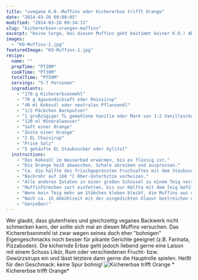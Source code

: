 ```yaml
---
title: "uvegane K.O.-Muffins oder Kichererbse trifft Orange"
date: "2014-03-26 09:00:05"
modified: "2014-03-28 09:34:31"
slug: "kichererbsen-orangen-muffins"
excerpt: "Keine Sorge, bei diesen Muffins geht bestimmt keiner K.O.! Aber umwerfend lecker und richtig saftig sind sie allemal. Was sie noch besonderer macht? Aufgrund des Kichererbsenmehls sind sie auch für die glutenfreie Kaffeetafel wunderbar geeignet. "
images:
  - "KO-Muffins-2.jpg"
featuredImage: "KO-Muffins-1.jpg"
recipe:
  name: ""
  prepTime: "PT20M"
  cookTime: "PT30M"
  totalTime: "PT50M"
  servings: "5-7 Personen"
  ingredients:
    - "170 g Kichererbsenmehl"
    - "70 g Agavendicksaft oder Reissirup"
    - "40 ml Kokosöl oder neutrales Pflanzenöl"
    - "1/2 Päckchen Backpulver"
    - "1 großzügiger TL gemahlene Vanille oder Mark von 1-2 Vanilleschoten"
    - "120 ml Mineralwasser"
    - "Saft einer Orange"
    - "Zeste einer Orange"
    - "2 EL Chaisirup"
    - "Prise Salz"
    - "5 gehäufte EL Staubzucker oder Xylitol"
  instructions:
    - "Das Kokosöl im Wasserbad erwärmen, bis es flüssig ist."
    - "Die Orange heiß abwaschen, Schale abreiben und auspressen."
    - "Ca. die hälfte des frischgepressten Fruchsaftes mit dem Staubzucker bzw. Xylitol mittels Schneebesen zu einer Glasur anrühren. Das klappt am besten, wenn man den Zucker bzw. das Xylitol vorher siebt, so klumpt es nicht. Glasur beiseite stellen."
    - "Backrohr auf 160 °C Ober-Unterhitze vorheizen."
    - "Alle anderen Zutaten in einer großen Schüssel zu einem Teig verrühren und wenn nötig noch etwas mehr Mineralwasser, Orangensaft oder Sirup hinzufügen. Der Teig sollte eher flüssig sein, also so, dass er sich in den Förmchen \"von selbst\" gleichmäßig verteilt, und man nicht nachhelfen muss. Wer mag, kann den Teig an dieser Stelle kosten und noch weiter verfeinern, z.B. mit noch mehr Orangenzeste, Schoko-Nibs oder 1-2 El Fruchtmus."
    - "Muffinförmchen zart einfetten, bis zur Hälfte mit dem Teig befüllen und je nach Größe 20-35 min backen. Öfter Stäbchenprobe machen."
    - "Wenn kein Teig mehr am Stäbchen kleben bleibt, die Muffins aus dem Rohr holen, etwas abkühlen lassen und stürzen."
    - "Nach ca. 1h Abkühlzeit mit der eingedickten Glasur bestreichen oder - wer mehr mag - übergießen."
    - "Genießen!"
---
```


Wer glaubt, dass glutenfreies und gleichzeitig veganes Backwerk nicht schmecken kann, der sollte sich mal an diesen Muffins versuchen. Das Kichererbsenmehl ist zwar wegen seines doch eher "bohnigen" Eigengeschmacks noch besser für pikante Gerichte geeignet (z.B. Farinata, Pizzaboden). Die kichernde Erbse geht jedoch liebend gerne eine Laison mit einem Schuss Likör, Rum oder verschiedenen Frucht- bzw. Gewürzsirups ein und lässt letztere dann gerne die Hauptrolle spielen. Heißt für den Geschmack: keine Spur bohnig! ![Kichererbse trifft Orange](https://www.veganblatt.com/i/KO-Muffins-2.jpg) \* Kichererbse trifft Orange\*